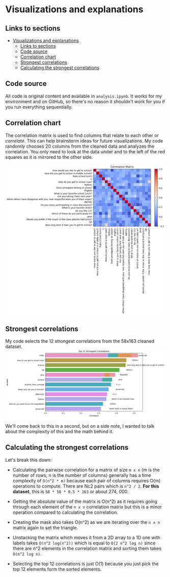 # Visualizations and explanations

## Links to sections

- [Visualizations and explanations](#visualizations-and-explanations)
  - [Links to sections](#links-to-sections)
  - [Code source](#code-source)
  - [Correlation chart](#correlation-chart)
  - [Strongest correlations](#strongest-correlations)
  - [Calculating the strongest correlations](#calculating-the-strongest-correlations)

## Code source

All code is original content and available in `analysis.ipynb`. It works for my environment and on GitHub, so there's no reason it shouldn't work for you if you run everything sequentially.

## Correlation chart

The correlation matrix is used to find columns that relate to each other or _correlate_. This can help brainstorm ideas for future visualizations. My code randomly chooses 20 columns from the cleaned data and analyzes the correlation. You only need to look at the data under and to the left of the red squares as it is mirrored to the other side.

![correlation matrix](images/correlation_matrix.png)

## Strongest correlations

My code selects the 12 strongest correlations from the 58x163 cleaned dataset.
![strongest correlations](images/strongest_correlations.png)

We'll come back to this in a second, but on a side note, I wanted to talk about the complexity of this and the math behind it.

## Calculating the strongest correlations

Let's break this down:

- Calculating the pairwise correlation for a matrix of size `m x n` (m is the number of rows, n is the number of columns) generally has a time complexity of `O(n^2 * m)` because each pair of columns requires O(m) operations to compute. There are Nc2 pairs which is `n^2 / 2`. **For this dataset**, this is `58 * 58 * 0.5 * 163` or about 274, 000.

- Getting the absolute value of the matrix is O(n^2) as it requires going through each element of the `n x n` correlation matrix but this is a minor operation compared to calculating the correlation.

- Creating the mask also takes O(n^2) as we are iterating over the `n x n` matrix again to set the triangle.

- Unstacking the matrix which moves it from a 2D array to a 1D one with labels takes `O(n^2 log(n^2))` which is equal to `O(2 n^2 log n)` since there are n^2 elements in the correlation matrix and sorting them takes `O(n^2 log n)`.
- Selecting the top 12 correlations is just O(1) because you just pick the top 12 elements form the sorted elements.
